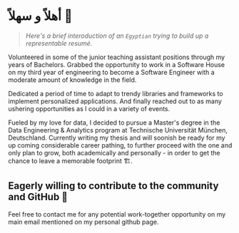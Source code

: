 # أهلاً و سهلاً 👋

> _Here's a brief interoduction of an `Egyptian` trying to build up a representable resumé._

Volunteered in some of the junior teaching assistant positions through my years of Bachelors. Grabbed the opportunity to work in a Software House on my third year of engineering to become a Software Engineer with a moderate amount of knowledge in the field.

Dedicated a period of time to adapt to trendy libraries and frameworks to implement personalized applications. And finally reached out to as many ushering opportunities as I could in a variety of events.

Fueled by my love for data, I decided to pursue a Master's degree in the Data Engineering & Analytics program at Technische Universität München, Deutschland. Currently writing my thesis and will soonish be ready for my up coming considerable career pathing, to further proceed with the one and only plan to grow, both academically and personally - in order to get the chance to leave a memorable footprint 🏗️.

## Eagerly willing to contribute to the community and GitHub 🌠

Feel free to contact me for any potential work-together opportunity on my main email mentioned on my personal github page.
